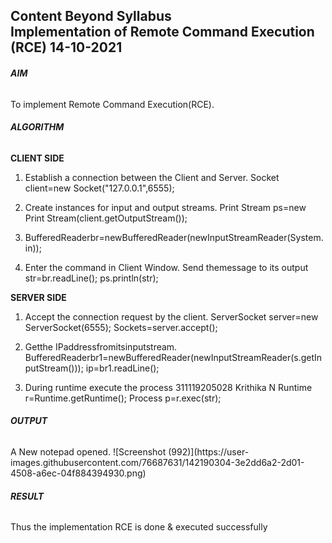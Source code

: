 <h2>Content Beyond Syllabus<br>
Implementation of Remote Command Execution (RCE) 14-10-2021</h2>

<h6><b>AIM</b></h6>
To implement Remote Command Execution(RCE).

<h6><b>ALGORITHM</b></h6>
<b>CLIENT SIDE</b>


1. Establish a connection between the Client and Server.
Socket client=new Socket("127.0.0.1",6555);

2. Create instances for input and output streams.
Print Stream ps=new Print Stream(client.getOutputStream());

3. BufferedReaderbr=newBufferedReader(newInputStreamReader(System.in));

4. Enter the command in Client Window.
Send themessage to its output
str=br.readLine();
ps.println(str);

<b>SERVER SIDE</b>

1. Accept the connection request by the client.
ServerSocket server=new ServerSocket(6555);
Sockets=server.accept();

2. Getthe IPaddressfromitsinputstream.
BufferedReaderbr1=newBufferedReader(newInputStreamReader(s.getInputStream()));
ip=br1.readLine();

3. During runtime execute the process
311119205028 Krithika N
Runtime r=Runtime.getRuntime();
Process p=r.exec(str);

<h6><b>OUTPUT</b></h6>
A New notepad opened.
![Screenshot (992)](https://user-images.githubusercontent.com/76687631/142190304-3e2dd6a2-2d01-4508-a6ec-04f884394930.png)


<h6><b>RESULT</b></h6>
Thus the implementation RCE is done & executed successfully
